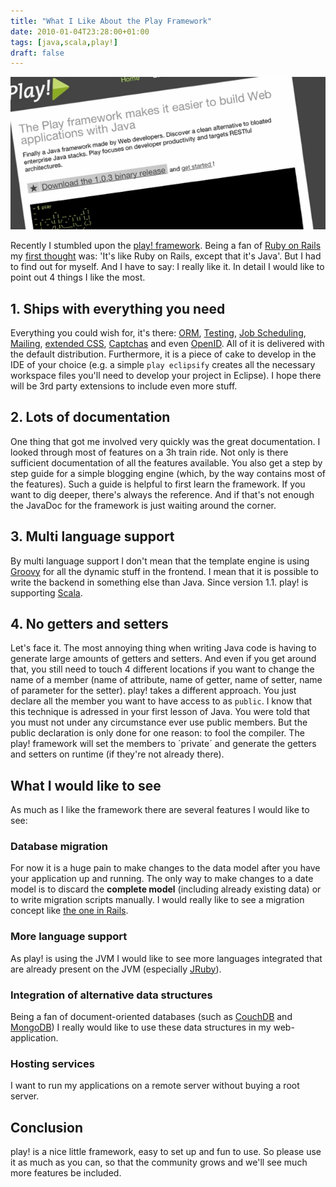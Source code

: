 ```yaml
---
title: "What I Like About the Play Framework"
date: 2010-01-04T23:28:00+01:00
tags: [java,scala,play!]
draft: false
---
```


![play!](header.png)

Recently I stumbled upon the [play! framework](http://playframework.org). Being a fan of [Ruby on Rails](http://rubyonrails.org) my [first thought](http://twitter.com/leifg/status/5070708645) was: 'It's like Ruby on Rails, except that it's Java'. But I had to find out for myself. And I have to say: I really like it. In detail I would like to point out 4 things I like the most.

## 1. Ships with everything you need

Everything you could wish for, it's there: [ORM]( g/documentation/1.0/model), [Testing](http://www.playframework.org/documentation/1.0/test), [Job Scheduling](http://www.playframework.org/documentation/1.0/jobs), [Mailing](http://www.playframework.org/documentation/1.0/emails), [extended CSS](http://www.playframework.org/documentation/1.0/ecss), [Captchas](http://www.playframework.org/documentation/1.0/guide5) and even [OpenID](http://www.playframework.org/documentation/1.0/guide5). All of it is delivered with the default distribution.
Furthermore, it is a piece of cake to develop in the IDE of your choice (e.g. a simple `play eclipsify` creates all the necessary workspace files you'll need to develop your project in Eclipse).
I hope there will be 3rd party extensions to include even more stuff.

## 2. Lots of documentation

One thing that got me involved very quickly was the great documentation. I looked through most of features on a 3h train ride. Not only is there sufficient documentation of all the features available. You also get a step by step guide for a simple blogging engine (which, by the way contains most of the features). Such a guide is helpful to first learn the framework. If you want to dig deeper, there's always the reference. And if that's not enough the JavaDoc for the framework is just waiting around the corner.

## 3. Multi language support

By multi language support I don't mean that the template engine is using [Groovy](http://groovy.codehaus.org) for all the dynamic stuff in the frontend. I mean that it is possible to write the backend in something else than Java. Since version 1.1. play! is supporting [Scala](http://vimeo.com/7731173).

## 4. No getters and setters

Let's face it. The most annoying thing when writing Java code is having to generate large amounts of getters and setters. And even if you get around that, you still need to touch 4 different locations if you want to change the name of a member (name of attribute, name of getter, name of setter, name of parameter for the setter).
play! takes a different approach. You just declare all the member you want to have access to as `public`. I know that this technique is adressed in your first lesson of Java. You were told that you must not under any circumstance ever use public members. But the public declaration is only done for one reason: to fool the compiler. The play! framework will set the members to ´private´ and generate the getters and setters on runtime (if they're not already there).

## What I would like to see

As much as I like the framework there are several features I would like to see:

### Database migration

For now it is a huge pain to make changes to the data model after you have your application up and running. The only way to make changes to a date model is to discard the **complete model** (including already existing data) or to write migration scripts manually. I would really like to see a migration concept like [the one in Rails](http://guides.rubyonrails.org/getting_started.html#running-a-migration).

### More language support

As play! is using the JVM I would like to see more languages integrated that are already present on the JVM (especially [JRuby](http://jruby.org/)).

### Integration of alternative data structures

Being a fan of document-oriented databases (such as [CouchDB](http://couchdb.apache.org/) and [MongoDB](http://www.mongodb.org/)) I really would like to use these data structures in my web-application.

### Hosting services

I want to run my applications on a remote server without buying a root server.

## Conclusion

play! is a nice little framework, easy to set up and fun to use. So please use it as much as you can, so that the community grows and we'll see much more features be included.
